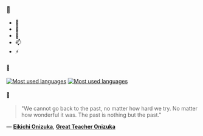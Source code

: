 ### 👋

- 🔭
- 🌱
- 💬
- 📫
- ⚡

#### 🧏

[![Most used languages](https://github-readme-stats-aynah.vercel.app/api/top-langs/?username=aynh&theme=solarized-dark&langs_count=6&layout=compact&hide_title=true)](https://github.com/anuraghazra/github-readme-stats#gh-dark-mode-only)
[![Most used languages](https://github-readme-stats-aynah.vercel.app/api/top-langs/?username=aynh&theme=solarized-light&langs_count=6&layout=compact&hide_title=true)](https://github.com/anuraghazra/github-readme-stats#gh-light-mode-only)

#### 💬

> "We cannot go back to the past, no matter how hard we try. No matter how wonderful it was. The past is nothing but the past."

&mdash; [**Eikichi Onizuka**](https://myanimelist.net/character.php?q=Eikichi%20Onizuka&cat=character), [**Great Teacher Onizuka**](https://myanimelist.net/search/all?q=Great%20Teacher%20Onizuka&cat=all)
